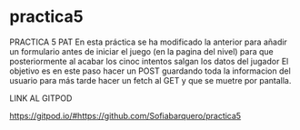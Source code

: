 # practica5

PRACTICA 5 PAT
En esta práctica se ha modificado la anterior para añadir un formulario antes de iniciar el juego (en la pagina del nivel) para que posteriormente al acabar los cinoc intentos salgan los datos del jugador 
El objetivo es en este paso hacer un POST guardando toda la informacion del usuario para más tarde hacer un fetch al GET y que se muetre por pantalla. 


LINK AL GITPOD

https://gitpod.io/#https://github.com/Sofiabarquero/practica5

